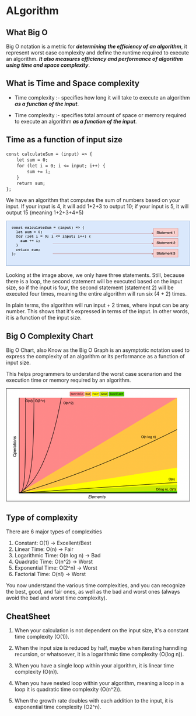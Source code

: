 # ALgorithm

## What Big O

Big O notation is a metric for ***determining the efficiency of an algorithm***, it represent worst case complexity and define the runtime required to execute an algorithm. ***It also measures efficiency and performance of algorithm using time and space complexity***.

## What is Time and Space complexity

- Time complexity :- specifies how long it will take to execute an algorithm ***as a function of the input***.

- Time complexity :- specifies total amount of space or memory required to execute an algorithm ***as a function of the input***.

## Time as a function of input size

```
const calculateSum = (input) => {
    let sum = 0;
    for (let i = 0; i <= input; i++) {
        sum += i;
    }
    return sum;
};
```
We have an algorithm that computes the sum of numbers based on your input. If your input is 4, it will add 1+2+3 to output 10; if your input is 5, it will output 15 (meaning 1+2+3+4+5)

![algorithm](./algorithm.png "Example algorithm")

Looking at the image above, we only have three statements. Still, because there is a loop, the second statement will be executed based on the input size, so if the input is four, the second statement (statement 2) will be executed four times, meaning the entire algorithm will run six (4 + 2) times.

In plain terms, the algorithm will run input + 2 times, where input can be any number. This shows that it's expressed in terms of the input. In other words, it is a function of the input size.

## Big O Complexity Chart

Big O Chart, also Know as the Big O Graph is an asymptotic notation used to express the complexity of an algorithm or its performance as a function of input size.

This helps programmers to understand the worst case scenarion and the execution time or memory required by an algorithm.

![chart](./chart.png "Big O Chart")

## Type of complexity

There are 6 major types of complexities

1. Constant: O(1) -> Excellent/Best
2. Linear Time: O(n) -> Fair
3. Logarithmic Time: O(n log n) -> Bad
4. Quadratic Time: O(n^2) -> Worst
5. Exponential Time: O(2^n) -> Worst
6. Factorial Time: O(n!) -> Worst

You now understand the various time complexities, and you can recognize the best, good, and fair ones, as well as the bad and worst ones (always avoid the bad and worst time complexity).

## CheatSheet

1. When your calculation is not dependent on the input size, it's a constant time complexity (O(1)).

2. When the input size is reduced by half, maybe when iterating hanndling recursion, or whatsoever, it is a logarithmic time complexity (O(log n)).

3. When you have a single loop within your algorithm, it is linear time complexity (O(n)).

4. When you have nested loop within your algorithm, meaning a loop in a loop it is quadratic time complexity (O(n^2)).

5. When the growth rate doubles with each addition to the input, it is exponential time complexity (O2^n).

